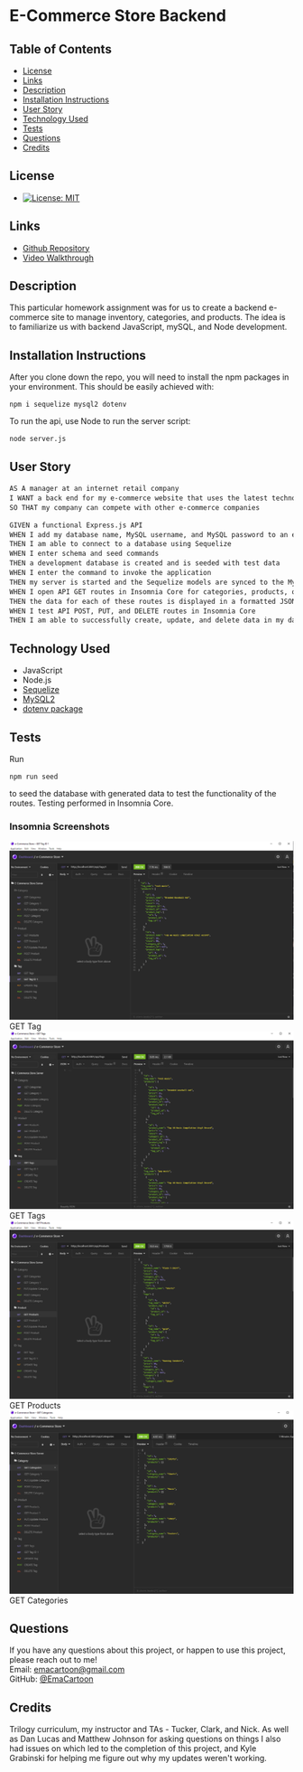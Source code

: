 # E-Commerce Store Backend

## Table of Contents

* [License](#license)
* [Links](#links)
* [Description](#description)
* [Installation Instructions](#installation-instructions)
* [User Story](#user-story)
* [Technology Used](#technology-used)
* [Tests](#tests)
* [Questions](#questions)
* [Credits](#credits)

## License
 
* [![License: MIT](https://img.shields.io/badge/License-MIT-yellow.svg)](https://opensource.org/licenses/MIT)
  
## Links
 
* [Github Repository](https://github.com/emacartoon/Tech-Blog) 
* [Video Walkthrough](https://drive.google.com/file/d/1-W7ZWs2AwKuiR6kDbKM8pqZtO3hTsmg5/view?usp=sharing) 
 
## Description

This particular homework assignment was for us to create a backend e-commerce site to manage inventory, categories, and products. The idea is to familiarize us with backend JavaScript, mySQL, and Node development.


## Installation Instructions
 
After you clone down the repo, you will need to install the npm packages in your environment. This should be easily achieved with:
```
npm i sequelize mysql2 dotenv
```
 
To run the api, use Node to run the server script:
```
node server.js
```


## User Story

```md
AS A manager at an internet retail company
I WANT a back end for my e-commerce website that uses the latest technologies
SO THAT my company can compete with other e-commerce companies
```
 ```md
GIVEN a functional Express.js API
WHEN I add my database name, MySQL username, and MySQL password to an environment variable file
THEN I am able to connect to a database using Sequelize
WHEN I enter schema and seed commands
THEN a development database is created and is seeded with test data
WHEN I enter the command to invoke the application
THEN my server is started and the Sequelize models are synced to the MySQL database
WHEN I open API GET routes in Insomnia Core for categories, products, or tags
THEN the data for each of these routes is displayed in a formatted JSON
WHEN I test API POST, PUT, and DELETE routes in Insomnia Core
THEN I am able to successfully create, update, and delete data in my database 
```

  
## Technology Used
 
- JavaScript
- Node.js 
- [Sequelize](https://www.npmjs.com/package/sequelize) 
- [MySQL2](https://www.npmjs.com/package/mysql2)
- [dotenv package](https://www.npmjs.com/package/dotenv)
  

## Tests
Run
```
npm run seed
```
to seed the database with generated data to test the functionality of the routes. Testing performed in Insomnia Core.

### Insomnia Screenshots
![GET Tag](./_tests_/GetTag.png)
GET Tag
![GET Tags](./_tests_/GetTags.png)
GET Tags
![GET Products](./_tests_/GetProds.png)
GET Products
![GET Categories](./_tests_/GetCats.png)
GET Categories


## Questions
 
If you have any questions about this project, or happen to use this project, please reach out to me!
<br>
Email: emacartoon@gmail.com
<br>
GitHub: [@EmaCartoon](https://github.com/EmaCartoon)

 
## Credits
Trilogy curriculum, my instructor and TAs - Tucker, Clark, and Nick. As well as Dan Lucas and Matthew Johnson for asking questions on things I also had issues on which led to the completion of this project, and Kyle Grabinski for helping me figure out why my updates weren't working.
